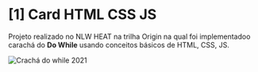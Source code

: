 # [1] Card HTML CSS JS


Projeto realizado no NLW HEAT na trilha Origin na qual foi implementadoo carachá do **Do While** usando conceitos básicos de HTML, CSS, JS.



![Crachá do while 2021](https://github.com/danynazareth/preProjetos/blob/main/%5B1%5D%20Card%20HTML%20CSS%20JS/img/dany_dowhile.PNG)
